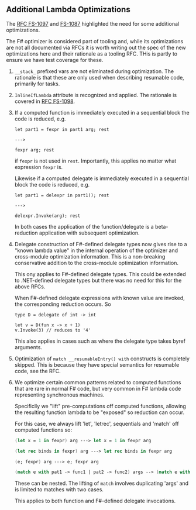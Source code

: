 
## Additional Lambda Optimizations

The [RFC FS-1097](https://github.com/fsharp/fslang-design/blob/master/FSharp-6.0/FS-1097-task-builder.md)
and [FS-1087](https://github.com/fsharp/fslang-design/blob/master/FSharp-6.0/FS-1087-resumable-code.md)
highlighted the need for some additional optimizations.

The F# optimizer is considered part of tooling and, while its optimizations are not all documented via RFCs
it is worth writing out the spec of the new optimizations here and their rationale as a tooling RFC. THis
is partly to ensure we have test coverage for these.


1. `__stack_` prefixed vars are not eliminated during optimization. The rationale is that these
   are only used when describing resumable code, primarily for tasks.

2. `InlineIfLambda` attribute is recognized and applied.  The rationale is covered in
   [RFC FS-1098](https://github.com/fsharp/fslang-design/blob/master/FSharp-6.0/FS-1098-inline-if-lambda.md).
   
3. If a computed function is immediately executed in a sequential block the code is reduced, e.g.

       let part1 = fexpr in part1 arg; rest

       --->  
       
       fexpr arg; rest
      
   if `fexpr` is not used in `rest`. Importantly, this applies no matter what expression `fexpr` is.  

   Likewise if a computed delegate is immediately executed in a sequential block the code is reduced, e.g.

       let part1 = delexpr in part1(); rest
      
       --->  
       
       delexpr.Invoke(arg); rest
      
   In both cases the application of the function/delegate is a beta-reduction application with subsequent optimization.
   
   
4. Delegate construction of F#-defined delegate types now gives rise to a "known lambda value" in the internal operation of the optimizer and cross-module
   optimization information.   This is a non-breaking conservative addition to the cross-module optimization information.
   
   This ony applies to F#-defined delegate types.  This could be extended to .NET-defined delegate types but there was no need for this for the
   above RFCs.
   
   When F#-defined delegate expressions with known value are invoked, the corresponding reduction occurs.  So
   
       type D = delegate of int -> int
       
       let v = D(fun x -> x + 1)
       v.Invoke(3) // reduces to '4'
       
   This also applies in cases such as where the delegate type takes byref arguments.
   
   
5. Optimization of `match __resumableEntry() with` constructs is completely skipped.  This is because they have special semantics for resumable code, see the RFC.

6. We optimize certain common patterns related to computed functions that are rare in normal F# code,
   but very common in F# lambda code representing synchronous machines.
   
   Specificlly we "lift" pre-computations off computed functions, allowing the resulting function lambda to be "exposed" so reduction can
   occur.
   
   For this case, we always lift 'let', 'letrec', sequentials and 'match' off computed functions so:

   ```fsharp
   (let x = 1 in fexpr) arg ---> let x = 1 in fexpr arg 
   
   (let rec binds in fexpr) arg ---> let rec binds in fexpr arg 
   
   (e; fexpr) arg ---> e; fexpr arg 
   
   (match e with pat1 -> func1 | pat2 -> func2) args --> (match e with pat1 -> func1 args | pat2 -> func2 args)
   ```
   
   These can be nested.  The lifting of `match` involves duplicating 'args' and is limited to matches with two cases.
   
   This applies to both function and F#-defined delegate invocations.
   
   
